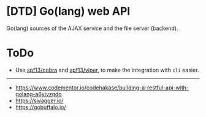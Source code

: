 # [DTD] Go(lang) web API

Go(lang) sources of the AJAX service and the file server (backend).

# ToDo

- Use [spf13/cobra](https://github.com/spf13/cobra) and [spf13/viper](https://github.com/spf13/viper), to make the integration with `cli` easier.

---

- https://www.codementor.io/codehakase/building-a-restful-api-with-golang-a6yivzqdo
- https://swagger.io/
- https://gobuffalo.io/
